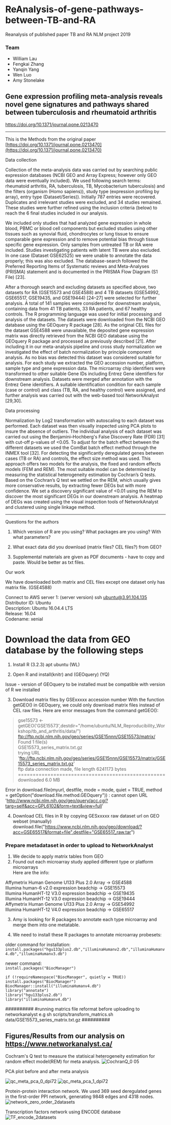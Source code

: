 # ReAnalysis-of-gene-pathways-between-TB-and-RA
Reanalysis of published paper TB and RA
NLM project 2019
### **Team**
* William Lau
* Fengkai Zhang
* Yanqin Yang
* Wen Luo
* Amy Stonelake

## Gene expression profiling meta-analysis reveals novel gene signatures and pathways shared between tuberculosis and rheumatoid arthritis
https://doi.org/10.1371/journal.pone.0213470


****

This is the Methods from the original paper [https://doi.org/10.1371/journal.pone.0213470](https://doi.org/10.1371/journal.pone.0213470)

Data collection

Collection of the meta-analysis data was carried out by searching public expression databases (NCBI GEO and Array Express; however only GEO data were eventually included). We used following search terms: rheumatoid arthritis, RA, tuberculosis, TB, Mycobacterium tuberculosis) and the filters (organism (Homo sapiens)), study type (expression profiling by array), entry type (Dataset/Series)). Initially 787 entries were recovered. Duplicates and irrelevant studies were excluded, and 34 studies remained. These studies were further refined using the inclusion criteria (below) to reach the 6 final studies included in our analysis.

We included only studies that had analyzed gene expression in whole blood, PBMC or blood cell components but excluded studies using other tissues such as synovial fluid, chondrocytes or lung tissue to ensure comparable gene expression and to remove potential bias through tissue specific gene expression. Only samples from untreated TB or RA were included. Studies investigating patients with latent TB were also excluded. In one case (Dataset GSE62525) we were unable to annotate the data properly; this was also excluded. The database-search followed the Preferred Reporting Items of Systematic reviews and Meta-Analyses (PRISMA) statement and is documented in the PRISMA Flow Diagram (S1 File) [23].

After a thorough search and excluding datasets as specified above, two datasets for RA (GSE15573 and GSE4588) and 4 TB datasets (GSE54992, GSE65517, GSE19435, and GSE19444) [24–27] were selected for further analysis. A total of 141 samples were considered for downstream analysis, containing data from 41 TB patients, 33 RA patients, and 67 healthy controls. The R programming language was used for initial processing and analysis of the datasets. The datasets were downloaded from the NCBI GEO database using the GEOquery R package [28]. As the original CEL files for the dataset GSE4588 were unavailable, the deposited gene expression matrix was directly retrieved from the NCBI GEO database using the GEOquery R package and processed as previously described [21]. After including it in our meta-analysis pipeline and cross study normalization we investigated the effect of batch normalization by principle component analysis. As no bias was detected this dataset was considered suitable for analysis. For each study we extracted the GEO accession number, platform, sample type and gene expression data. The microarray chip identifiers were transformed to other suitable Gene IDs including Entrez Gene identifiers for downstream analysis. Datasets were merged after annotation with the Entrez Gene identifiers. A suitable identification condition for each sample (case or control) and class (TB, RA, and healthy control) were assigned, and further analysis was carried out with the web-based tool NetworkAnalyst [29,30].

Data processing

Normalization by Log2 transformation with autoscaling to each dataset was performed. Each dataset was then visually inspected using PCA plots to insure the absence of outliers. The individual analysis of each dataset was carried out using the Benjamini–Hochberg's False Discovery Rate (FDR) [31] with cut-off p-values of <0.05. To adjust for the batch effect between the different datasets we used the ComBat batch effect method through the INMEX tool [32]. For detecting the significantly deregulated genes between cases (TB or RA) and controls, the effect size method was used. This approach offers two models for the analysis, the fixed and random effects models (FEM and REM). The most suitable model can be determined by measuring the statistical heterogeneity estimation by Cochran’s Q tests. Based on the Cochran’s Q test we settled on the REM, which usually gives more conservative results, by extracting fewer DEGs but with more confidence. We set a discovery significant value of <0.01 using the REM to discover the most significant DEGs in our downstream analysis. A heatmap of DEGs was created using the visual inspection tools of NetworkAnalyst and clustered using single linkage method.

***

Questions for the authors

1. Which version of R are you using? What packages are you using? With what parameters?

2. What exact data did you download (matrix files? CEL files?) from GEO?

3. Supplemental materials are given as PDF documents - have to copy and paste. Would be better as txt files. 


Our work

We have downloaded both matrix and CEL files except one dataset only has matrix file. (GSE4588)

Connect to AWS server 1: (server version)  ssh ubuntu@3.91.104.135
Distributor ID:	Ubuntu   
Description:	Ubuntu 16.04.4 LTS  
Release:	16.04  
Codename:	xenial 


# Download the data from GEO database by the following steps
1) Install R (3.2.3) apt ubuntu (WL)

2) Open R and install(knitr) and (GEOquery) (YQ)  

Issue - version of GEOquery to be installed must be compatible with version of R we installed

3) Download matrix files by GSExxxxx accession number 
With the function getGEO() in GEOquery, we could only download matrix files instead of CEL raw files. Here are error messages from the command getGEO():  
> gse15573 <- getGEO('GSE15573',destdir="/home/ubuntu/NLM_Reproducibility_Workshop/tb_and_arthritis/data/")  
ftp://ftp.ncbi.nlm.nih.gov/geo/series/GSE15nnn/GSE15573/matrix/  
Found 1 file(s)  
GSE15573_series_matrix.txt.gz  
trying URL 'ftp://ftp.ncbi.nlm.nih.gov/geo/series/GSE15nnn/GSE15573/matrix/GSE15573_series_matrix.txt.gz'  
ftp data connection made, file length 6241173 bytes     
==================================================  
downloaded 6.0 MB  

Error in download.file(myurl, destfile, mode = mode, quiet = TRUE, method =  getOption("download.file.method.GEOquery")) : cannot open URL 'http://www.ncbi.nlm.nih.gov/geo/query/acc.cgi?targ=self&acc=GPL6102&form=text&view=full'

4) Download CEL files in R by copying GESxxxxx raw dataset url on GEO webset (manually)
download.file("https://www.ncbi.nlm.nih.gov/geo/download/?acc=GSE65517&format=file",destfile="GSE65517_raw.tar") 

### Prepare metadataset in order to upload to NetworkAnalyst  
1) We decide to apply matrix tables from GEO  
2) Found out each microarray study applied different type or platform microarrays   
Here are the info:   

Affymetrix Human Genome U133 Plus 2.0 Array -> GSE4588   
Illumina human-6 v2.0 expression beadchip -> GSE15573  
Illumina HumanHT-12 V3.0 expression beadchip -> GSE19435  
Illumina HumanHT-12 V3.0 expression beadchip -> GSE19444  
Affymetrix Human Genome U133 Plus 2.0 Array -> GSE54992  
Illumina HumanHT-12 V4.0 expression beadchip -> GSE65517

3) Amy is looking for R packages to annotate each type microarray and merge them into one metatable.

4) We need to install these R packages to annotate microarray probesets:

older command for installation:  
`install.packages("hgu133plus2.db","illuminaHumanv2.db","illuminaHumanv4.db","illuminaHumanv3.db")`

newer command:  
`install.packages("BiocManager")`

`if (!requireNamespace("BiocManager", quietly = TRUE))`  
  `install.packages("BiocManager")`  
`BiocManager::install("illuminaHumanv4.db")`  
`library("annotate")`  
`library("hgu133plus2.db")`  
`library("illuminaHumanv4.db")`  

##########
#running matrics file reformat before uploading to networkanalyst
e.g sh scripts/transform_matrics.sh data/GSE15573_series_matrix.txt.gz
##########
 
## Figures/Results from our analysis on https://www.networkanalyst.ca/
Cochram's Q test to measure the statisical heterogeneity estimation for random effect model(REM) for meta analysis.
![CochranQ_0 05](https://user-images.githubusercontent.com/41751561/57943536-4342d800-78a2-11e9-8b9c-00cc9bb31a00.png)

PCA plot before and after meta analysis

![qc_meta_pca_0_dpi72](https://user-images.githubusercontent.com/41751561/57943543-46d65f00-78a2-11e9-8a76-9a859be95d38.png)
![qc_meta_pca_1_dpi72](https://user-images.githubusercontent.com/41751561/57943549-48a02280-78a2-11e9-81e2-e95159911ea5.png)

Protein-protein interaction network. We used 369 seed deregulated genes in the first-order PPI network, generating 9848 edges and 4318 nodes.
![network_zero_order_2datasets](https://user-images.githubusercontent.com/41751561/57943538-450c9b80-78a2-11e9-9f2e-925d9ef46d40.png)

Transcription factors network using ENCODE database
![TF_encode_2datasets](https://user-images.githubusercontent.com/41751561/57943553-49d14f80-78a2-11e9-8eb2-b9ee6ee8765d.png)




  
